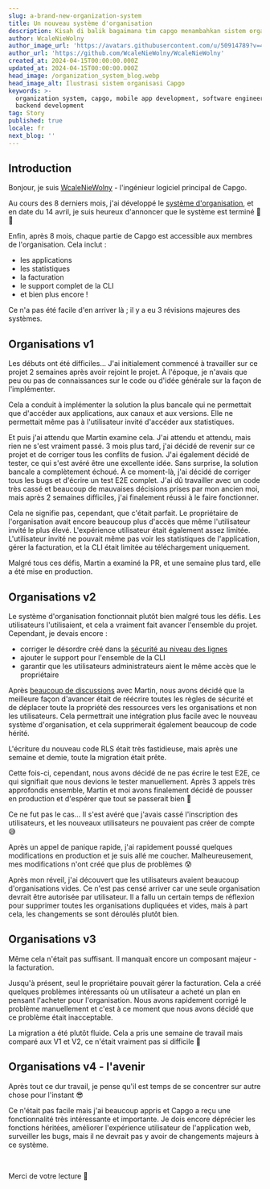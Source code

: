 ```yaml
---
slug: a-brand-new-organization-system
title: Un nouveau système d'organisation
description: Kisah di balik bagaimana tim capgo menambahkan sistem organisasi
author: WcaleNieWolny
author_image_url: 'https://avatars.githubusercontent.com/u/50914789?v=4'
author_url: 'https://github.com/WcaleNieWolny/WcaleNieWolny'
created_at: 2024-04-15T00:00:00.000Z
updated_at: 2024-04-15T00:00:00.000Z
head_image: /organization_system_blog.webp
head_image_alt: Ilustrasi sistem organisasi Capgo
keywords: >-
  organization system, capgo, mobile app development, software engineering,
  backend development
tag: Story
published: true
locale: fr
next_blog: ''
---
```

## Introduction

Bonjour, je suis [WcaleNieWolny](https://github.com/WcaleNieWolny/WcaleNieWolny) - l'ingénieur logiciel principal de Capgo.

Au cours des 8 derniers mois, j'ai développé le [système d'organisation](/docs/webapp/organization-system/), et en date du 14 avril, je suis heureux d'annoncer que le système est terminé 🎉 🎊

Enfin, après 8 mois, chaque partie de Capgo est accessible aux membres de l'organisation. Cela inclut :
 - les applications
 - les statistiques
 - la facturation
 - le support complet de la CLI
 - et bien plus encore !

Ce n'a pas été facile d'en arriver là ; il y a eu 3 révisions majeures des systèmes.

## Organisations v1

Les débuts ont été difficiles... J'ai initialement commencé à travailler sur ce projet 2 semaines après avoir rejoint le projet.
À l'époque, je n'avais que peu ou pas de connaissances sur le code ou d'idée générale sur la façon de l'implémenter.

Cela a conduit à implémenter la solution la plus bancale qui ne permettait que d'accéder aux applications, aux canaux et aux versions.
Elle ne permettait même pas à l'utilisateur invité d'accéder aux statistiques.

Et puis j'ai attendu que Martin examine cela. J'ai attendu et attendu, mais rien ne s'est vraiment passé. 3 mois plus tard, j'ai décidé de revenir sur ce projet et de corriger tous les conflits de fusion. J'ai également décidé de tester, ce qui s'est avéré être une excellente idée.
Sans surprise, la solution bancale a complètement échoué. À ce moment-là, j'ai décidé de corriger tous les bugs et d'écrire un test E2E complet.
J'ai dû travailler avec un code très cassé et beaucoup de mauvaises décisions prises par mon ancien moi, mais après 2 semaines difficiles, j'ai finalement réussi à le faire fonctionner.

Cela ne signifie pas, cependant, que c'était parfait. Le propriétaire de l'organisation avait encore beaucoup plus d'accès que même l'utilisateur invité le plus élevé. L'expérience utilisateur était également assez limitée. L'utilisateur invité ne pouvait même pas voir les statistiques de l'application, gérer la facturation, et la CLI était limitée au téléchargement uniquement.

Malgré tous ces défis, Martin a examiné la PR, et une semaine plus tard, elle a été mise en production.

## Organisations v2

Le système d'organisation fonctionnait plutôt bien malgré tous les défis. Les utilisateurs l'utilisaient, et cela a vraiment fait avancer l'ensemble du projet. Cependant, je devais encore :
 - corriger le désordre créé dans la [sécurité au niveau des lignes](https://supabase.com/docs/guides/auth/row-level-security)
 - ajouter le support pour l'ensemble de la CLI
 - garantir que les utilisateurs administrateurs aient le même accès que le propriétaire

Après [beaucoup de discussions](https://github.com/Cap-go/capgo/issues/564) avec Martin, nous avons décidé que la meilleure façon d'avancer était de réécrire toutes les règles de sécurité et de déplacer toute la propriété des ressources vers les organisations et non les utilisateurs.
Cela permettrait une intégration plus facile avec le nouveau système d'organisation, et cela supprimerait également beaucoup de code hérité.

L'écriture du nouveau code RLS était très fastidieuse, mais après une semaine et demie, toute la migration était prête.

Cette fois-ci, cependant, nous avons décidé de ne pas écrire le test E2E, ce qui signifiait que nous devions le tester manuellement. Après 3 appels très approfondis ensemble, Martin et moi avons finalement décidé de pousser en production et d'espérer que tout se passerait bien 🙏

Ce ne fut pas le cas... Il s'est avéré que j'avais cassé l'inscription des utilisateurs, et les nouveaux utilisateurs ne pouvaient pas créer de compte 😅

Après un appel de panique rapide, j'ai rapidement poussé quelques modifications en production et je suis allé me coucher. Malheureusement, mes modifications n'ont créé que plus de problèmes 😰

Après mon réveil, j'ai découvert que les utilisateurs avaient beaucoup d'organisations vides. Ce n'est pas censé arriver car une seule organisation devrait être autorisée par utilisateur. Il a fallu un certain temps de réflexion pour supprimer toutes les organisations dupliquées et vides, mais à part cela, les changements se sont déroulés plutôt bien.

## Organisations v3

Même cela n'était pas suffisant. Il manquait encore un composant majeur - la facturation.

Jusqu'à présent, seul le propriétaire pouvait gérer la facturation. Cela a créé quelques problèmes intéressants où un utilisateur a acheté un plan en pensant l'acheter pour l'organisation.
Nous avons rapidement corrigé le problème manuellement et c'est à ce moment que nous avons décidé que ce problème était inacceptable.

La migration a été plutôt fluide. Cela a pris une semaine de travail mais comparé aux V1 et V2, ce n'était vraiment pas si difficile 🚀

## Organisations v4 - l'avenir

Après tout ce dur travail, je pense qu'il est temps de se concentrer sur autre chose pour l'instant 😎

Ce n'était pas facile mais j'ai beaucoup appris et Capgo a reçu une fonctionnalité très intéressante et importante.
Je dois encore déprécier les fonctions héritées, améliorer l'expérience utilisateur de l'application web, surveiller les bugs,
mais il ne devrait pas y avoir de changements majeurs à ce système.

<br>

Merci de votre lecture 🚀
